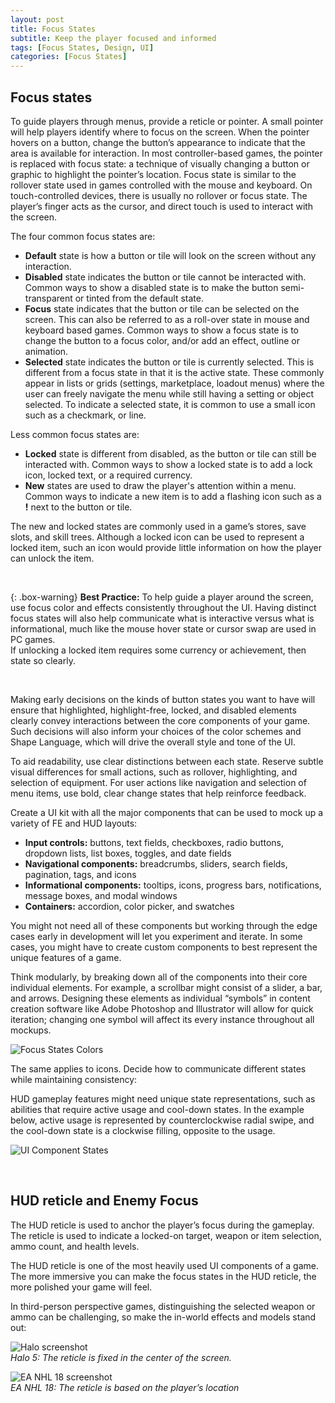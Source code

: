 ```yaml
---
layout: post
title: Focus States
subtitle: Keep the player focused and informed
tags: [Focus States, Design, UI]
categories: [Focus States]
---
```


## Focus states
To guide players through menus, provide a reticle or pointer. A small pointer will help players identify where to focus on the screen. When the pointer hovers on a button, change the button’s appearance to indicate that the area is available for interaction.
In most controller-based games, the pointer is replaced with focus state: a technique of visually changing a button or graphic to highlight the pointer’s location. Focus state is similar to the rollover state used in games controlled with the mouse and keyboard.
On touch-controlled devices, there is usually no rollover or focus state. The player’s finger acts as the cursor, and direct touch is used to interact with the screen.

The four common focus states are:
- **Default** state is how a button or tile will look on the screen without any interaction.
- **Disabled** state indicates the button or tile cannot be interacted with. Common ways to show a disabled state is to make the button semi-transparent or tinted from the default state.
- **Focus** state indicates that the button or tile can be selected on the screen. This can also be referred to as a roll-over state in mouse and keyboard based games. Common ways to show a focus state is to change the button to a focus color, and/or add an effect, outline or animation.
- **Selected** state indicates the button or tile is currently selected. This is different from a focus state in that it is the active state. These commonly appear in lists or grids (settings, marketplace, loadout menus) where the user can freely navigate the menu while still having a setting or object selected. To indicate a selected state, it is common to use a small icon such as a checkmark, or line.

Less common focus states are:
- **Locked** state is different from disabled, as the button or tile can still be interacted with. Common ways to show a locked state is to add a lock icon, locked text, or a required currency. 
- **New** states are used to draw the player's attention within a menu. Common ways to indicate a new item is to add a flashing icon such as a **!** next to the button or tile.

The new and locked states are commonly used in a game’s stores, save slots, and skill trees. Although a locked icon can be used to represent a locked item, such an icon would provide little information on how the player can unlock the item.

<br>

{: .box-warning}
**Best Practice:** To help guide a player around the screen, use focus color and effects consistently throughout the UI. Having distinct focus states will also help communicate what is interactive versus what is informational, much like the mouse hover state or cursor swap are used in PC games.  
If unlocking a locked item requires some currency or achievement, then state so clearly.

<br>

Making early decisions on the kinds of button states you want to have will ensure that highlighted, highlight-free, locked, and disabled elements clearly convey interactions between the core components of your game. Such decisions will also inform your choices of the color schemes and Shape Language, which will drive the overall style and tone of the UI. 

To aid readability, use clear distinctions between each state. Reserve subtle visual differences for small actions, such as rollover, highlighting, and selection of equipment. For user actions like navigation and selection of menu items, use bold, clear change states that help reinforce feedback.

Create a UI kit with all the major components that can be used to mock up a variety of FE and HUD layouts:

- **Input controls:** buttons, text fields, checkboxes, radio buttons, dropdown lists, list boxes, toggles, and date fields
- **Navigational components:** breadcrumbs, sliders, search fields, pagination, tags, and icons
- **Informational components:** tooltips, icons, progress bars, notifications, message boxes, and modal windows
- **Containers:** accordion, color picker, and swatches

You might not need all of these components but working through the edge cases early in development will let you experiment and iterate. In some cases, you might have to create custom components to best represent the unique features of a game.

Think modularly, by breaking down all of the components into their core individual elements. For example, a scrollbar might consist of a slider, a bar, and arrows. Designing these elements as individual “symbols” in content creation software like Adobe Photoshop and Illustrator will allow for quick iteration; changing one symbol will affect its every instance throughout all mockups.

![Focus States Colors](/privatebebomalaka/img/Focus_States_Colors.jpg)

The same applies to icons. Decide how to communicate different states while maintaining consistency:

HUD gameplay features might need unique state representations, such as abilities that require active usage and cool-down states. In the example below, active usage is represented by counterclockwise radial swipe, and the cool-down state is a clockwise filling, opposite to the usage.

![UI Component States](/privatebebomalaka/img/Component_States.jpg)

<br>

## HUD reticle and Enemy Focus
The HUD reticle is used to anchor the player’s focus during the gameplay. The reticle is used to indicate a locked-on target, weapon or item selection, ammo count, and health levels.

The HUD reticle is one of the most heavily used UI components of a game. The more immersive you can make the focus states in the HUD reticle, the more polished your game will feel.

In third-person perspective games, distinguishing the selected weapon or ammo can be challenging, so make the in-world effects and models stand out:

![Halo screenshot](/privatebebomalaka/img/Halo_Reticle.jpg)  
_Halo 5: The reticle is fixed in the center of the screen._

![EA NHL 18 screenshot](/privatebebomalaka/img/NHL18_Reticle.jpg)  
_EA NHL 18: The reticle is based on the player’s location_

<br>
